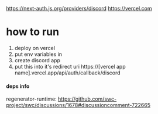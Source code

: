 https://next-auth.js.org/providers/discord
https://vercel.com

# how to run

1. deploy on vercel
2. put env variables in
3. create discord app
4. put this into it's redirect uri https://[vercel app name].vercel.app/api/auth/callback/discord


#### deps info

regenerator-runtime: https://github.com/swc-project/swc/discussions/1678#discussioncomment-722665
